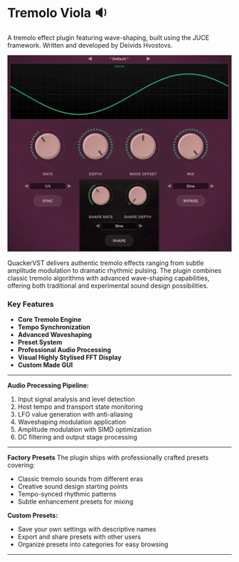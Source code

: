 # Tremolo Viola 🔉

A tremolo effect plugin featuring wave-shaping, built using the JUCE framework.
Written and developed by Deivids Hvostovs.

![til](./ResourcesGit/TremoloViola.gif)

QuackerVST delivers authentic tremolo effects ranging from subtle amplitude modulation to dramatic rhythmic pulsing. The plugin combines classic tremolo algorithms with advanced wave-shaping capabilities, offering both traditional and experimental sound design possibilities.
### Key Features
- **Core Tremolo Engine**
- **Tempo Synchronization**
- **Advanced Waveshaping**
- **Preset System**
- **Professional Audio Processing**
- **Visual Highly Stylised FFT Display**
- **Custom Made GUI**

---
**Audio Processing Pipeline:**
1. Input signal analysis and level detection
2. Host tempo and transport state monitoring
3. LFO value generation with anti-aliasing
4. Waveshaping modulation application
5. Amplitude modulation with SIMD optimization
6. DC filtering and output stage processing
---
**Factory Presets** 
The plugin ships with professionally crafted presets covering:
- Classic tremolo sounds from different eras
- Creative sound design starting points
- Tempo-synced rhythmic patterns
- Subtle enhancement presets for mixing

**Custom Presets:**
- Save your own settings with descriptive names
- Export and share presets with other users
- Organize presets into categories for easy browsing
---
